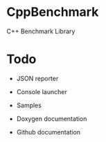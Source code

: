 # CppBenchmark
C++ Benchmark Library

# Todo
* JSON reporter

* Console launcher

* Samples
* Doxygen documentation
* Github documentation